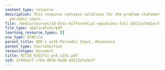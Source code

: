 ```yaml
---
content_type: resource
description: This resource contains solutions for the problem statements related to
  periodic input.
file: /media/courses/18-03sc-differential-equations-fall-2011/a74d1ec7c76a96169a36a9213e7a3a7f_MIT18_03SCF11_ps6_s23s.pdf
file_type: application/pdf
learning_resource_types: []
ocw_type: OCWFile
parent_title: ODE's with Periodic Input, Resonance
parent_type: CourseSection
resourcetype: Document
title: MIT18_03SCF11_ps6_s23s.pdf
uid: a74d1ec7-c76a-9616-9a36-a9213e7a3a7f
---
```

